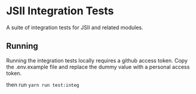 # JSII Integration Tests

A suite of integration tests for JSII and related modules.

## Running

Running the integration tests locally requires a github access token. Copy the
.env.example file and replace the dummy value with a personal access token.

then run `yarn run test:integ`
